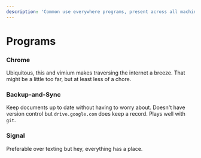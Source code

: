 ```yaml
---
description: 'Common use everywhere programs, present across all machines.'
---
```


# Programs

### Chrome 

Ubiquitous, this and vimium makes traversing the internet a breeze. That might be a little too far, but at least less of a chore. 

### Backup-and-Sync

Keep documents up to date without having to worry about. Doesn't have version control but `drive.google.com` does keep a record. Plays well with `git`. 

### Signal

Preferable over texting but hey, everything has a place. 


